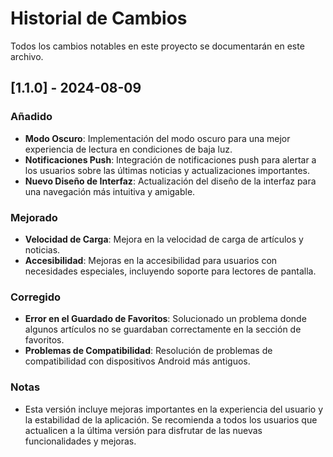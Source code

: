 
# Historial de Cambios

Todos los cambios notables en este proyecto se documentarán en este archivo.

## [1.1.0] - 2024-08-09

### Añadido
- **Modo Oscuro**: Implementación del modo oscuro para una mejor experiencia de lectura en condiciones de baja luz.
- **Notificaciones Push**: Integración de notificaciones push para alertar a los usuarios sobre las últimas noticias y actualizaciones importantes.
- **Nuevo Diseño de Interfaz**: Actualización del diseño de la interfaz para una navegación más intuitiva y amigable.

### Mejorado
- **Velocidad de Carga**: Mejora en la velocidad de carga de artículos y noticias.
- **Accesibilidad**: Mejoras en la accesibilidad para usuarios con necesidades especiales, incluyendo soporte para lectores de pantalla.

### Corregido
- **Error en el Guardado de Favoritos**: Solucionado un problema donde algunos artículos no se guardaban correctamente en la sección de favoritos.
- **Problemas de Compatibilidad**: Resolución de problemas de compatibilidad con dispositivos Android más antiguos.

### Notas
- Esta versión incluye mejoras importantes en la experiencia del usuario y la estabilidad de la aplicación. Se recomienda a todos los usuarios que actualicen a la última versión para disfrutar de las nuevas funcionalidades y mejoras.


